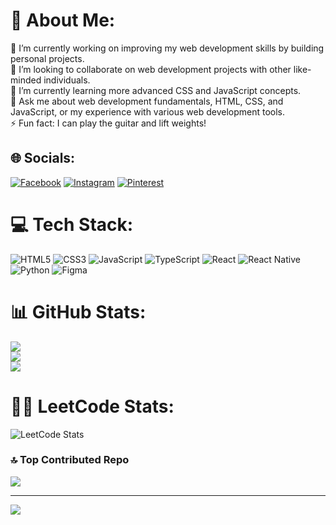 # 💫 About Me:
🔭 I’m currently working on improving my web development skills by building personal projects.<br>👯 I’m looking to collaborate on web development projects with other like-minded individuals.<br>🌱 I’m currently learning more advanced CSS and JavaScript concepts.<br>💬 Ask me about web development fundamentals, HTML, CSS, and JavaScript, or my experience with various web development tools.<br>⚡ Fun fact: I can play the guitar and lift weights!


## 🌐 Socials:
[![Facebook](https://img.shields.io/badge/Facebook-%231877F2.svg?logo=Facebook&logoColor=white)](https://facebook.com/yhomit213) [![Instagram](https://img.shields.io/badge/Instagram-%23E4405F.svg?logo=Instagram&logoColor=white)](https://instagram.com/alimagno.timothy) [![Pinterest](https://img.shields.io/badge/Pinterest-%23E60023.svg?logo=Pinterest&logoColor=white)](https://pinterest.com/davetimothyy) 

# 💻 Tech Stack:
![HTML5](https://img.shields.io/badge/html5-%23E34F26.svg?style=for-the-badge&logo=html5&logoColor=white) ![CSS3](https://img.shields.io/badge/css3-%231572B6.svg?style=for-the-badge&logo=css3&logoColor=white) ![JavaScript](https://img.shields.io/badge/javascript-%23323330.svg?style=for-the-badge&logo=javascript&logoColor=%23F7DF1E) ![TypeScript](https://img.shields.io/badge/typescript-%23007ACC.svg?style=for-the-badge&logo=typescript&logoColor=white) ![React](https://img.shields.io/badge/react-%2320232a.svg?style=for-the-badge&logo=react&logoColor=%2361DAFB) ![React Native](https://img.shields.io/badge/react_native-%2320232a.svg?style=for-the-badge&logo=react&logoColor=%2361DAFB) ![Python](https://img.shields.io/badge/python-3670A0?style=for-the-badge&logo=python&logoColor=ffdd54) ![Figma](https://img.shields.io/badge/figma-%23F24E1E.svg?style=for-the-badge&logo=figma&logoColor=white)

# 📊 GitHub Stats:
![](https://github-readme-stats.vercel.app/api?username=mothy-08&theme=dark&hide_border=true&include_all_commits=true&count_private=true)<br/>
![](https://github-readme-streak-stats.herokuapp.com/?user=mothy-08&theme=dark&hide_border=true)<br/>
![](https://github-readme-stats.vercel.app/api/top-langs/?username=mothy-08&theme=dark&hide_border=true&include_all_commits=true&count_private=true&layout=compact)

# 🧑‍💻 LeetCode Stats:
![LeetCode Stats](https://leetcard.jacoblin.cool/mothy-08?theme=dark&font=Noto%20Sans%20JP)

### 🔝 Top Contributed Repo
![](https://github-contributor-stats.vercel.app/api?username=mothy-08&limit=5&theme=dark&combine_all_yearly_contributions=true)

---
[![](https://visitcount.itsvg.in/api?id=mothy-08&icon=0&color=0)](https://visitcount.itsvg.in)

<!-- Proudly created with GPRM ( https://gprm.itsvg.in ) -->
